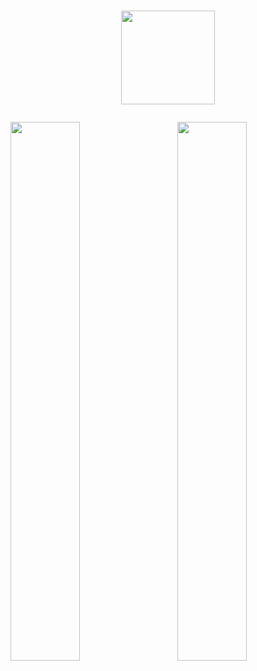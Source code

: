 # <p align="center"><img width="150px" src="https://user-images.githubusercontent.com/69721692/202852131-2c614f75-e7bb-4b05-9ecf-fa819786804b.png"/></p> 
<img align="right" width="47%" src="https://github-readme-stats.vercel.app/api/top-langs/?username=Aralidk&exclude_repo=github-readme-stats,anuraghazra.github.io&theme=dark&layout=compact"/>
<img width="47%" src="https://github-readme-stats.vercel.app/api?username=Aralidk&show_icons=true&theme=dark"/>




